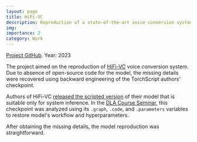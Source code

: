 ```yaml
---
layout: page
title: HiFi-VC
description: Reproduction of a state-of-the-art voice conversion system.
img:
importance: 2
category: Work
---
```


[Project GitHub](https://github.com/Blinorot/HiFiVC). Year: 2023

The project aimed on the reproduction of [HiFi-VC](https://arxiv.org/abs/2203.16937) voice conversion system. Due to absence of open-source code for the model, the missing details were recovered using backward engineering of the TorchScript authors' checkpoint.

Authors of HiFi-VC [released the scripted version](https://github.com/tinkoff-ai/hifi_vc) of their model that is suitable only for system inference. In the [DLA Course Seminar](https://github.com/markovka17/dla/blob/2023/week09/vc_seminar.ipynb), this checkpoint was analyzed using its `.graph`, `.code`, and `.parameters` variables to restore model's workflow and hyperparameters.

After obtaining the missing details, the model reproduction was straightforward.